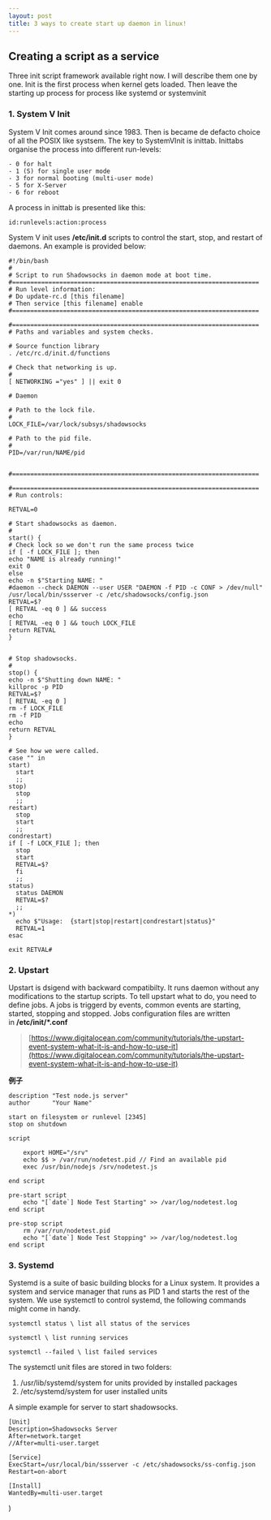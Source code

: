 ```yaml
---
layout: post
title: 3 ways to create start up daemon in linux!
---
```

## Creating a script as a service
Three init script framework available right now. I will describe them one by one. Init is the first process when kernel gets loaded. Then leave the starting up process for process like systemd or systemvinit
### 1. System V Init
System V Init comes around since 1983. Then is became de defacto choice of all the POSIX like systsem. The key to SystemVInit is inittab. Inittabs organise the process into different run-levels:
```
- 0 for halt
- 1 (S) for single user mode
- 3 for normal booting (multi-user mode)
- 5 for X-Server
- 6 for reboot
```
A process in inittab is presented like this:
```
id:runlevels:action:process
```
System V init uses **/etc/init.d** scripts to control the start, stop, and restart of daemons. An example is provided below:
```
#!/bin/bash
#
# Script to run Shadowsocks in daemon mode at boot time.
#====================================================================
# Run level information:
# Do update-rc.d [this filename]
# Then service [this filename] enable
#====================================================================

#====================================================================
# Paths and variables and system checks.

# Source function library
. /etc/rc.d/init.d/functions

# Check that networking is up.
#
[ NETWORKING ="yes" ] || exit 0

# Daemon

# Path to the lock file.
#
LOCK_FILE=/var/lock/subsys/shadowsocks

# Path to the pid file.
#
PID=/var/run/NAME/pid


#====================================================================

#====================================================================
# Run controls:

RETVAL=0

# Start shadowsocks as daemon.
#
start() {
# Check lock so we don't run the same process twice
if [ -f LOCK_FILE ]; then
echo "NAME is already running!"
exit 0
else
echo -n $"Starting NAME: "
#daemon --check DAEMON --user USER "DAEMON -f PID -c CONF > /dev/null"
/usr/local/bin/ssserver -c /etc/shadowsocks/config.json
RETVAL=$?
[ RETVAL -eq 0 ] && success
echo
[ RETVAL -eq 0 ] && touch LOCK_FILE
return RETVAL
}


# Stop shadowsocks.
#
stop() {
echo -n $"Shutting down NAME: "
killproc -p PID
RETVAL=$?
[ RETVAL -eq 0 ]
rm -f LOCK_FILE
rm -f PID
echo
return RETVAL
}

# See how we were called.
case "" in
start) 
  start 
  ;; 
stop) 
  stop 
  ;;
restart)
  stop 
  start 
  ;;
condrestart)
if [ -f LOCK_FILE ]; then
  stop
  start
  RETVAL=$?
  fi
  ;;
status)
  status DAEMON
  RETVAL=$?
  ;;
*)
  echo $"Usage:  {start|stop|restart|condrestart|status}"
  RETVAL=1
esac

exit RETVAL#
```
### 2. Upstart
Upstart is dsigend with backward compatibilty. It runs daemon without any modifications to the startup scripts.
To tell upstart what to do, you need to define jobs. A jobs is triggerd by events, common events are starting, started, stopping and stopped.
Jobs configuration files are written in **/etc/init/*.conf**
>[https://www.digitalocean.com/community/tutorials/the-upstart-event-system-what-it-is-and-how-to-use-it](https://www.digitalocean.com/community/tutorials/the-upstart-event-system-what-it-is-and-how-to-use-it)

**例子**
```
description "Test node.js server"
author      "Your Name"

start on filesystem or runlevel [2345]
stop on shutdown

script

    export HOME="/srv"
    echo $$ > /var/run/nodetest.pid // Find an available pid
    exec /usr/bin/nodejs /srv/nodetest.js

end script

pre-start script
    echo "[`date`] Node Test Starting" >> /var/log/nodetest.log
end script

pre-stop script
    rm /var/run/nodetest.pid
    echo "[`date`] Node Test Stopping" >> /var/log/nodetest.log
end script
```
### 3. Systemd
Systemd is a suite of basic building blocks for a Linux system. It provides a system and service manager that runs as PID 1 and starts the rest of the system.
We use systemctl to control systemd, the following commands might come in handy.
```
systemctl status \ list all status of the services

systemctl \ list running services

systemctl --failed \ list failed services
```
The systemctl unit files are stored in two folders:
1. /usr/lib/systemd/system for units provided by installed packages
2. /etc/systemd/system for user installed units

A simple example for server to start shadowsocks.
```
[Unit]
Description=Shadowsocks Server
After=network.target
//After=multi-user.target

[Service]
ExecStart=/usr/local/bin/ssserver -c /etc/shadowsocks/ss-config.json
Restart=on-abort

[Install]
WantedBy=multi-user.target
```

)